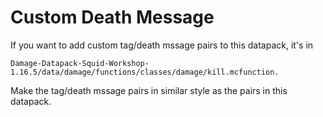 # Custom Death Message
If you want to add custom tag/death mssage pairs to this datapack, it's in 

    Damage-Datapack-Squid-Workshop-1.16.5/data/damage/functions/classes/damage/kill.mcfunction. 
Make the tag/death mssage pairs in similar style as the pairs in this datapack.

